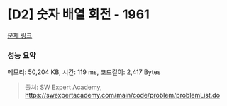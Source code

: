 # [D2] 숫자 배열 회전 - 1961 

[문제 링크](https://swexpertacademy.com/main/code/problem/problemDetail.do?contestProbId=AV5Pq-OKAVYDFAUq) 

### 성능 요약

메모리: 50,204 KB, 시간: 119 ms, 코드길이: 2,417 Bytes



> 출처: SW Expert Academy, https://swexpertacademy.com/main/code/problem/problemList.do